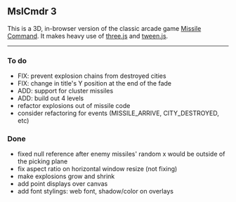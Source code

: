## MslCmdr 3
This is a 3D, in-browser version of the classic arcade game [Missile Command](http://en.wikipedia.org/wiki/Missile_Command). It makes heavy use of [three.js](https://github.com/mrdoob/three.js/) and [tween.js](https://github.com/sole/tween.js).

* * *

### To do
 * FIX: prevent explosion chains from destroyed cities
 * FIX: change in title's Y position at the end of the fade 
 * ADD: support for cluster missiles
 * ADD: build out 4 levels
 * refactor explosions out of missile code
 * consider refactoring for events (MISSILE_ARRIVE, CITY_DESTROYED, etc)

### Done
 * fixed null reference after enemy missiles' random x would be outside of the picking plane
 * fix aspect ratio on horizontal window resize (not fixing)
 * make explosions grow and shrink
 * add point displays over canvas
 * add font stylings: web font, shadow/color on overlays
